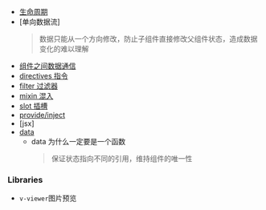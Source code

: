 - [生命周期](./lifeCycle.md)
- [单向数据流]
  > 数据只能从一个方向修改，防止子组件直接修改父组件状态，造成数据变化的难以理解
- [组件之间数据通信](./comminication/index.md)
- [directives 指令](./directives/vModelDemo.html)
- [filter 过滤器](./filter/index.md)
- [mixin 混入](./mixin/index.md)
- [slot 插槽](./slot.md)
- [provide/inject](./provideInject.md)
- [jsx]
- [data]()
  - data 为什么一定要是一个函数
    > 保证状态指向不同的引用，维持组件的唯一性

### Libraries

- `v-viewer`图片预览
